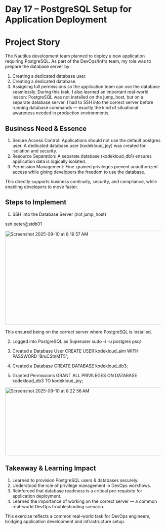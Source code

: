 # Day 17 – PostgreSQL Setup for Application Deployment


# Project Story
The Nautilus development team planned to deploy a new application requiring PostgreSQL. As part of the DevOps/Infra team, my role was to prepare the database server by:
1.	Creating a dedicated database user.
2.	Creating a dedicated database.
3.	Assigning full permissions so the application team can use the database seamlessly.
During this task, I also learned an important real-world lesson: PostgreSQL was not installed on the jump_host, but on a separate database server. I had to SSH into the correct server before running database commands — exactly the kind of situational awareness needed in production environments.

## Business Need & Essence
1. Secure Access Control: Applications should not use the default postgres user. A dedicated database user (kodekloud_joy) was created for isolation and security.
2. Resource Separation: A separate database (kodekloud_db1) ensures application data is logically isolated.
3. Permission Management: Fine-grained privileges prevent unauthorized access while giving developers the freedom to use the database.

This directly supports business continuity, security, and compliance, while enabling developers to move faster.

## Steps to Implement
1. SSH into the Database Server (not jump_host)

ssh peter@stdb01

<img width="737" height="304" alt="Screenshot 2025-09-10 at 8 19 57 AM" src="https://github.com/user-attachments/assets/661ce5e4-9771-4b4c-b76c-f22875bf1263" />

This ensured being on the correct server where PostgreSQL is installed.

2. Logged into PostgreSQL as Superuser
sudo -i -u postgres
psql

4. Created a Database User
CREATE USER kodekloud_aim WITH PASSWORD 'BruCStnMT5';

5. Created a Database
CREATE DATABASE kodekloud_db3;

6. Granted Permissions
GRANT ALL PRIVILEGES ON DATABASE kodekloud_db3 TO kodekloud_joy;

<img width="729" height="219" alt="Screenshot 2025-09-10 at 8 22 56 AM" src="https://github.com/user-attachments/assets/3f99efe2-8ad3-44a8-987f-3bb458fda8e4" />


## Takeaway & Learning Impact
1. Learned to provision PostgreSQL users & databases securely.
2. Understood the role of privilege management in DevOps workflows.
3. Reinforced that database readiness is a critical pre-requisite for application deployment.
4. Learned the importance of working on the correct server — a common real-world DevOps troubleshooting scenario.

This exercise reflects a common real-world task for DevOps engineers, bridging application development and infrastructure setup.

